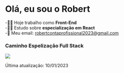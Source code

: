 # Olá, eu sou o Robert

-🧑‍💼 Hoje trabalho como <b>Front-End</b> <br/>
-🧑‍🎓 Estudo sobre <b>especialização em React</b> <br/>
-📧 Meu email: robertcontaprofissional2023@gmail.com

<h3>Caminho Espelização Full Stack</h3>

<div>
 <a href="https://full-stack-git.netlify.app/">
  <img src="https://splendid-pony-6f395b.netlify.app/Captura%20de%20Tela%20(227).png"/>  
 </a> 
</div>

Última atualização: 10/01/2023
